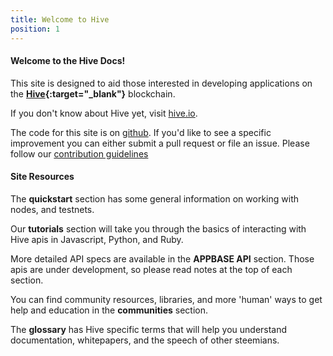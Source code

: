 ```yaml
---
title: Welcome to Hive
position: 1
---
```


#### Welcome to the Hive Docs! 

This site is designed to aid those interested in developing applications on the  **[Hive](http://hive.io){:target="_blank"}** blockchain. 

If you don't know about Hive yet, visit [hive.io](https://hive.io).

The code for this site is on [github](https://github.com/quasistable/hivedocs). If you'd like to see a specific improvement 
you can either submit a pull request or file an issue. Please follow our 
[contribution guidelines](https://github.com/quasistable/hivedocs/blob/master/CONTRIBUTING.md)

#### Site Resources

The **quickstart** section has some general information on working with nodes, and testnets.

Our **tutorials** section will take you through the basics of interacting with Hive apis in Javascript, Python, and Ruby.

More detailed API specs are available in the **APPBASE API** section. Those apis are under development, so please read 
notes at the top of each section.

You can find community resources, libraries, and more 'human' ways to get help and education in the **communities** section. 

The **glossary** has Hive specific terms that will help you understand documentation, whitepapers, and the speech of other steemians.
